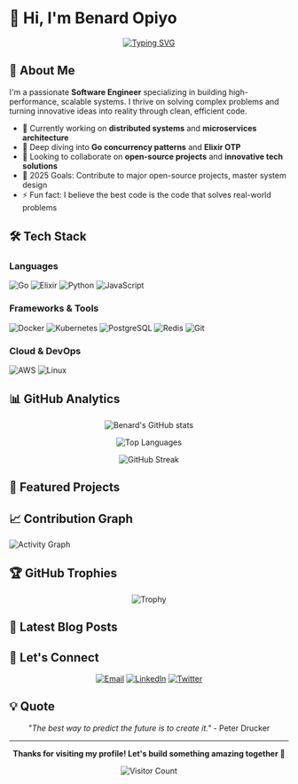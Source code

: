 # 👋 Hi, I'm Benard Opiyo

<div align="center">
  
[![Typing SVG](https://readme-typing-svg.demolab.com?font=Fira+Code&size=22&duration=3000&pause=1000&color=36BCF7&center=true&vCenter=true&width=600&lines=Full+Stack+Software+Engineer;Go+%7C+Elixir+%7C+Python+Developer;Building+Scalable+Systems;Open+Source+Contributor)](https://git.io/typing-svg)

</div>

## 🚀 About Me

I'm a passionate **Software Engineer** specializing in building high-performance, scalable systems. I thrive on solving complex problems and turning innovative ideas into reality through clean, efficient code.

- 🔭 Currently working on **distributed systems** and **microservices architecture**
- 🌱 Deep diving into **Go concurrency patterns** and **Elixir OTP**
- 👯 Looking to collaborate on **open-source projects** and **innovative tech solutions**
- 🎯 2025 Goals: Contribute to major open-source projects, master system design
- ⚡ Fun fact: I believe the best code is the code that solves real-world problems

## 🛠️ Tech Stack

### Languages
![Go](https://img.shields.io/badge/Go-00ADD8?style=for-the-badge&logo=go&logoColor=white)
![Elixir](https://img.shields.io/badge/Elixir-4B275F?style=for-the-badge&logo=elixir&logoColor=white)
![Python](https://img.shields.io/badge/Python-3776AB?style=for-the-badge&logo=python&logoColor=white)
![JavaScript](https://img.shields.io/badge/JavaScript-F7DF1E?style=for-the-badge&logo=javascript&logoColor=black)

### Frameworks & Tools
![Docker](https://img.shields.io/badge/Docker-2496ED?style=for-the-badge&logo=docker&logoColor=white)
![Kubernetes](https://img.shields.io/badge/Kubernetes-326CE5?style=for-the-badge&logo=kubernetes&logoColor=white)
![PostgreSQL](https://img.shields.io/badge/PostgreSQL-316192?style=for-the-badge&logo=postgresql&logoColor=white)
![Redis](https://img.shields.io/badge/Redis-DC382D?style=for-the-badge&logo=redis&logoColor=white)
![Git](https://img.shields.io/badge/Git-F05032?style=for-the-badge&logo=git&logoColor=white)

### Cloud & DevOps
![AWS](https://img.shields.io/badge/AWS-232F3E?style=for-the-badge&logo=amazon-aws&logoColor=white)
![Linux](https://img.shields.io/badge/Linux-FCC624?style=for-the-badge&logo=linux&logoColor=black)

## 📊 GitHub Analytics

<div align="center">
  
![Benard's GitHub stats](https://github-readme-stats.vercel.app/api?username=benardopiyo&show_icons=true&theme=tokyonight&hide_border=true&count_private=true)

![Top Languages](https://github-readme-stats.vercel.app/api/top-langs/?username=benardopiyo&layout=compact&theme=tokyonight&hide_border=true)

![GitHub Streak](https://github-readme-streak-stats.herokuapp.com/?user=benardopiyo&theme=tokyonight&hide_border=true)

</div>

## 🎯 Featured Projects

<!-- Add your best projects here once repositories are organized -->

## 📈 Contribution Graph

![Activity Graph](https://github-readme-activity-graph.vercel.app/graph?username=benardopiyo&bg_color=1a1b27&color=38bdae&line=70a5fd&point=bf91f3&area=true&hide_border=true)

## 🏆 GitHub Trophies

<div align="center">
  
![Trophy](https://github-profile-trophy.vercel.app/?username=benardopiyo&theme=tokyonight&no-frame=true&row=1&column=6)

</div>

## 📝 Latest Blog Posts
<!-- BLOG-POST-LIST:START -->
<!-- Add your blog posts here if you have any -->
<!-- BLOG-POST-LIST:END -->

## 🤝 Let's Connect

<div align="center">

[![Email](https://img.shields.io/badge/Email-D14836?style=for-the-badge&logo=gmail&logoColor=white)](mailto:benardopiyo13@gmail.com)
[![LinkedIn](https://img.shields.io/badge/LinkedIn-0077B5?style=for-the-badge&logo=linkedin&logoColor=white)](https://linkedin.com/in/benard-opiyo)
[![Twitter](https://img.shields.io/badge/Twitter-1DA1F2?style=for-the-badge&logo=twitter&logoColor=white)](https://twitter.com/yourusername)

</div>

## 💡 Quote

<div align="center">
  
*"The best way to predict the future is to create it."* - Peter Drucker

</div>

---

<div align="center">
  
**Thanks for visiting my profile! Let's build something amazing together 🚀**

![Visitor Count](https://komarev.com/ghpvc/?username=benardopiyo&color=blueviolet&style=flat-square&label=Profile+Views)

</div>
